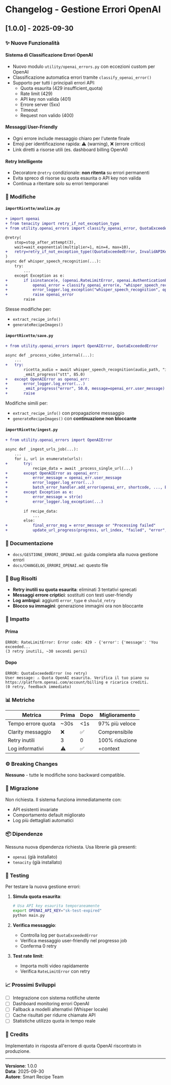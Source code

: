 # Changelog - Gestione Errori OpenAI

## [1.0.0] - 2025-09-30

### ✨ Nuove Funzionalità

#### Sistema di Classificazione Errori OpenAI
- Nuovo modulo `utility/openai_errors.py` con eccezioni custom per OpenAI
- Classificazione automatica errori tramite `classify_openai_error()`
- Supporto per tutti i principali errori API:
  - Quota esaurita (429 insufficient_quota)
  - Rate limit (429)
  - API key non valida (401)
  - Errore server (5xx)
  - Timeout
  - Request non valido (400)

#### Messaggi User-Friendly
- Ogni errore include messaggio chiaro per l'utente finale
- Emoji per identificazione rapida: ⚠️ (warning), ❌ (errore critico)
- Link diretti a risorse utili (es. dashboard billing OpenAI)

#### Retry Intelligente
- Decoratore `@retry` condizionale: **non ritenta** su errori permanenti
- Evita spreco di risorse su quota esaurita o API key non valida
- Continua a ritentare solo su errori temporanei

### 🔧 Modifiche

#### `importRicette/analize.py`
```diff
+ import openai
+ from tenacity import retry_if_not_exception_type
+ from utility.openai_errors import classify_openai_error, QuotaExceededError, InvalidAPIKeyError, OpenAIError

@retry(
    stop=stop_after_attempt(3),
    wait=wait_exponential(multiplier=1, min=4, max=10),
+   retry=retry_if_not_exception_type((QuotaExceededError, InvalidAPIKeyError, OpenAIError))
)
async def whisper_speech_recognition(...):
    try:
        ...
    except Exception as e:
+       if isinstance(e, (openai.RateLimitError, openai.AuthenticationError, openai.APIError)):
+           openai_error = classify_openai_error(e, "whisper_speech_recognition", context)
+           error_logger.log_exception("whisper_speech_recognition", openai_error, context)
+           raise openai_error
        raise
```

Stesse modifiche per:
- `extract_recipe_info()`
- `generateRecipeImages()`

#### `importRicette/save.py`
```diff
+ from utility.openai_errors import OpenAIError, QuotaExceededError

async def _process_video_internal(...):
    ...
+   try:
        ricetta_audio = await whisper_speech_recognition(audio_path, "it")
        _emit_progress("stt", 85.0)
+   except OpenAIError as openai_err:
+       error_logger.log_error(...)
+       _emit_progress("error", 50.0, message=openai_err.user_message)
+       raise
```

Modifiche simili per:
- `extract_recipe_info()` con propagazione messaggio
- `generateRecipeImages()` con **continuazione non bloccante**

#### `importRicette/ingest.py`
```diff
+ from utility.openai_errors import OpenAIError

async def _ingest_urls_job(...):
    ...
    for i, url in enumerate(urls):
+       try:
            recipe_data = await _process_single_url(...)
+       except OpenAIError as openai_err:
+           error_message = openai_err.user_message
+           error_logger.log_error(...)
+           batch_error_handler.add_error(openai_err, shortcode, ..., ErrorSeverity.HIGH)
+       except Exception as e:
+           error_message = str(e)
+           error_logger.log_exception(...)
        
        if recipe_data:
            ...
        else:
+           final_error_msg = error_message or "Processing failed"
+           update_url_progress(progress, url_index, "failed", "error", error=final_error_msg)
```

### 📝 Documentazione

- `docs/GESTIONE_ERRORI_OPENAI.md`: guida completa alla nuova gestione errori
- `docs/CHANGELOG_ERRORI_OPENAI.md`: questo file

### 🐛 Bug Risolti

- **Retry inutili su quota esaurita**: eliminati 3 tentativi sprecati
- **Messaggi errore criptici**: sostituiti con testi user-friendly
- **Log ambigui**: aggiunti `error_type` e `should_retry`
- **Blocco su immagini**: generazione immagini ora non bloccante

### 🎯 Impatto

#### Prima
```
ERROR: RateLimitError: Error code: 429 - {'error': {'message': 'You exceeded...
(3 retry inutili, ~30 secondi persi)
```

#### Dopo
```
ERROR: QuotaExceededError (no retry)
User message: ⚠️ Quota OpenAI esaurita. Verifica il tuo piano su 
https://platform.openai.com/account/billing e ricarica crediti.
(0 retry, feedback immediato)
```

### 📊 Metriche

| Metrica | Prima | Dopo | Miglioramento |
|---------|-------|------|---------------|
| Tempo errore quota | ~30s | <1s | 97% più veloce |
| Clarity messaggio | ❌ | ✅ | Comprensibile |
| Retry inutili | 3 | 0 | 100% riduzione |
| Log informativi | ⚠️ | ✅ | +context |

### ⚙️ Breaking Changes

**Nessuno** - tutte le modifiche sono backward compatible.

### 🔄 Migrazione

Non richiesta. Il sistema funziona immediatamente con:
- API esistenti invariate
- Comportamento default migliorato
- Log più dettagliati automatici

### 📦 Dipendenze

Nessuna nuova dipendenza richiesta. Usa librerie già presenti:
- `openai` (già installato)
- `tenacity` (già installato)

### 🧪 Testing

Per testare la nuova gestione errori:

1. **Simula quota esaurita**:
   ```bash
   # Usa API key esaurita temporaneamente
   export OPENAI_API_KEY="sk-test-expired"
   python main.py
   ```

2. **Verifica messaggio**:
   - Controlla log per `QuotaExceededError`
   - Verifica messaggio user-friendly nel progresso job
   - Conferma 0 retry

3. **Test rate limit**:
   - Importa molti video rapidamente
   - Verifica `RateLimitError` con retry

### 📈 Prossimi Sviluppi

- [ ] Integrazione con sistema notifiche utente
- [ ] Dashboard monitoring errori OpenAI
- [ ] Fallback a modelli alternativi (Whisper locale)
- [ ] Cache risultati per ridurre chiamate API
- [ ] Statistiche utilizzo quota in tempo reale

### 🙏 Credits

Implementato in risposta all'errore di quota OpenAI riscontrato in produzione.

---

**Versione**: 1.0.0  
**Data**: 2025-09-30  
**Autore**: Smart Recipe Team
